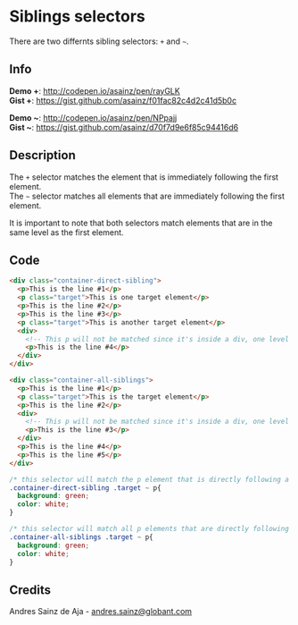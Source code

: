 # Siblings selectors

There are two differnts sibling selectors: `+` and `~`.

## Info

__Demo +__: http://codepen.io/asainz/pen/rayGLK  
__Gist +__: https://gist.github.com/asainz/f01fac82c4d2c41d5b0c

__Demo ~__: http://codepen.io/asainz/pen/NPpajj  
__Gist ~__: https://gist.github.com/asainz/d70f7d9e6f85c94416d6

## Description

The `+` selector matches the element that is immediately following the first element.  
The `~` selector matches all elements that are immediately following the first element.

It is important to note that both selectors match elements that are in the same level as the first element.

## Code

```html
<div class="container-direct-sibling">
  <p>This is the line #1</p>
  <p class="target">This is one target element</p>
  <p>This is the line #2</p>
  <p>This is the line #3</p>
  <p class="target">This is another target element</p>
  <div>
    <!-- This p will not be matched since it's inside a div, one level down -->
    <p>This is the line #4</p>
  </div>
</div>

<div class="container-all-siblings">
  <p>This is the line #1</p>
  <p class="target">This is the target element</p>
  <p>This is the line #2</p>
  <div>
    <!-- This p will not be matched since it's inside a div, one level down -->
    <p>This is the line #3</p>
  </div>
  <p>This is the line #4</p>
  <p>This is the line #5</p>
</div>
```

```css
/* this selector will match the p element that is directly following a .target element */
.container-direct-sibling .target ~ p{
  background: green;
  color: white;
}

/* this selector will match all p elements that are directly following a .target element */
.container-all-siblings .target ~ p{
  background: green;
  color: white;
}
```

## Credits

Andres Sainz de Aja - andres.sainz@globant.com